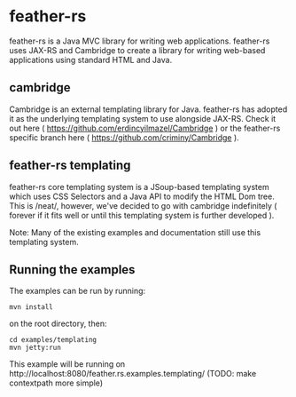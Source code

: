 # feather-rs #

feather-rs is a Java MVC library for writing web applications. feather-rs uses JAX-RS and Cambridge
to create a library for writing web-based applications using standard HTML and Java.  

## cambridge ##

Cambridge is an external templating library for Java. feather-rs has adopted it as the underlying templating system
to use alongside JAX-RS. Check it out here ( https://github.com/erdincyilmazel/Cambridge ) or the feather-rs specific branch 
here ( https://github.com/criminy/Cambridge ).

## feather-rs templating ##

feather-rs core templating system is a JSoup-based templating system which uses
CSS Selectors and a Java API to modify the HTML Dom tree. This is /neat/, however,
we've decided to go with cambridge indefinitely ( forever if it fits well or until this templating
system is further developed ).

Note: Many of the existing examples and documentation still use this templating system.

## Running the examples ##

The examples can be run by running:

    mvn install

on the root directory, then:
    
    cd examples/templating
    mvn jetty:run

This example will be running on http://localhost:8080/feather.rs.examples.templating/ (TODO: make contextpath more simple)
